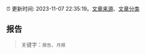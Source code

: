 :alarm_clock: 更新时间: 2023-11-07 22:35:19。[文章来源](/README.md)、[文章分类](/TAGS.md)

## 报告


> 关键字：`报告`、`月报`



